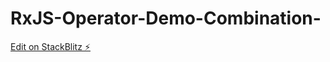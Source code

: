 # RxJS-Operator-Demo-Combination-

[Edit on StackBlitz ⚡️](https://stackblitz.com/edit/ngx-highlightjs-srxppe)